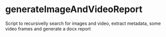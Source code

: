 # generateImageAndVideoReport
Script to recursivelly search for images and video, extract metadata, some video frames and generate a docx report
